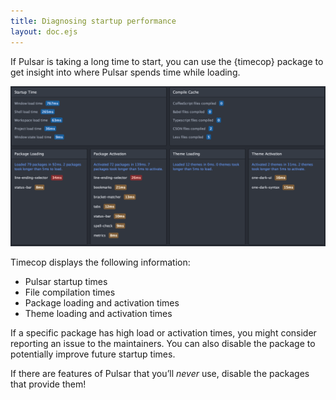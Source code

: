 ```yaml
---
title: Diagnosing startup performance
layout: doc.ejs
---
```


If Pulsar is taking a long time to start, you can use the {timecop} package to get insight into where Pulsar spends time while loading.

![Timecop](/img/atom/timecop.png)

Timecop displays the following information:

- Pulsar startup times
- File compilation times
- Package loading and activation times
- Theme loading and activation times

If a specific package has high load or activation times, you might consider reporting an issue to the maintainers. You can also disable the package to potentially improve future startup times.

If there are features of Pulsar that you’ll _never_ use, disable the packages that provide them!
